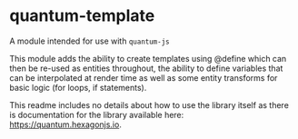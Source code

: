 # quantum-template

A module intended for use with `quantum-js`

This module adds the ability to create templates using @define which can then be re-used as entities throughout, the ability to define variables that can be interpolated at render time as well as some entity transforms for basic logic (for loops, if statements).

This readme includes no details about how to use the library itself as there is documentation for the library available here: https://quantum.hexagonjs.io.